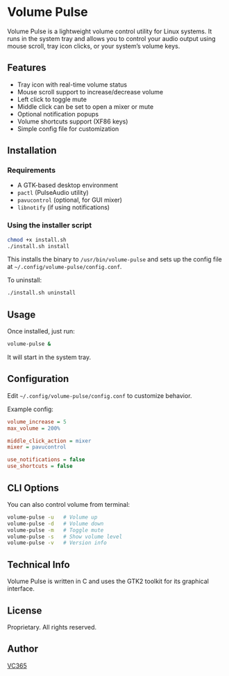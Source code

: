 # Volume Pulse

Volume Pulse is a lightweight volume control utility for Linux systems. It runs in the system tray and allows you to control your audio output using mouse scroll, tray icon clicks, or your system’s volume keys.

## Features

* Tray icon with real-time volume status
* Mouse scroll support to increase/decrease volume
* Left click to toggle mute
* Middle click can be set to open a mixer or mute
* Optional notification popups
* Volume shortcuts support (XF86 keys)
* Simple config file for customization

## Installation

### Requirements

* A GTK-based desktop environment
* `pactl` (PulseAudio utility)
* `pavucontrol` (optional, for GUI mixer)
* `libnotify` (if using notifications)

### Using the installer script

```bash
chmod +x install.sh
./install.sh install
```

This installs the binary to `/usr/bin/volume-pulse` and sets up the config file at `~/.config/volume-pulse/config.conf`.

To uninstall:

```bash
./install.sh uninstall
```

## Usage

Once installed, just run:

```bash
volume-pulse &
```

It will start in the system tray.

## Configuration

Edit `~/.config/volume-pulse/config.conf` to customize behavior.

Example config:

```ini
volume_increase = 5
max_volume = 200%

middle_click_action = mixer
mixer = pavucontrol

use_notifications = false
use_shortcuts = false
```

## CLI Options

You can also control volume from terminal:

```bash
volume-pulse -u   # Volume up
volume-pulse -d   # Volume down
volume-pulse -m   # Toggle mute
volume-pulse -s   # Show volume level
volume-pulse -v   # Version info
```

## Technical Info

Volume Pulse is written in C and uses the GTK2 toolkit for its graphical interface.

## License

Proprietary. All rights reserved.

## Author

[VC365](https://github.com/VC365)
